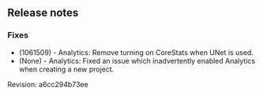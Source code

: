## Release notes

### Fixes

-   \(1061509\) - Analytics: Remove turning on CoreStats when UNet is used.
-   (None) - Analytics: Fixed an issue which inadvertently enabled Analytics when creating a new project.

Revision: a6cc294b73ee
